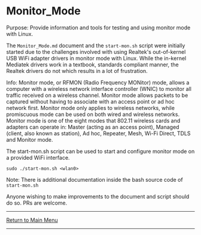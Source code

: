 # Monitor_Mode

Purpose: Provide information and tools for testing and using monitor mode with Linux.

The `Monitor_Mode.md` document and the `start-mon.sh` script were initially started due to the challenges involved with using Realtek's out-of-kernel USB WiFi adapter drivers in monitor mode with Linux. While the in-kernel Mediatek drivers work in a textbook, standards compliant manner, the Realtek drivers do not which results in a lot of frustration.

Info: Monitor mode, or RFMON (Radio Frequency MONitor) mode, allows a computer with a wireless network interface controller (WNIC) to monitor all traffic received on a wireless channel. Monitor mode allows packets to be captured without having to associate with an access point or ad hoc network first. Monitor mode only applies to wireless networks, while promiscuous mode can be used on both wired and wireless networks. Monitor mode is one of the eight modes that 802.11 wireless cards and adapters can operate in: Master (acting as an access point), Managed (client, also known as station), Ad hoc, Repeater, Mesh, Wi-Fi Direct, TDLS and Monitor mode.

The start-mon.sh script can be used to start and configure monitor mode on a provided WiFi interface.

```
sudo ./start-mon.sh <wlan0>
```

Note: There is additional documentation inside the bash source code of `start-mon.sh`

Anyone wishing to make improvements to the document and script should do so. PRs are welcome.

-----

[Return to Main Menu](https://github.com/morrownr/USB-WiFi)

-----
